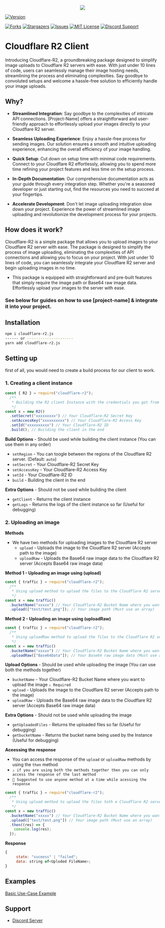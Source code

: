 <center><img src="https://capsule-render.vercel.app/api?type=waving&color=gradient&height=200&section=header&text=Cloudflare-R2&fontSize=70&fontAlignY=35&animation=twinkling&fontColor=gradient" /></center>

[![Version][version-github-shield]](version-url)

[![Forks][forks-github-shield]](https://github.com/vishalonlyy/Cloudflare-R2/network/members)
[![Stargazers][stars-github-shield]](https://github.com/vishalonlyy/Cloudflare-R2/stargazers)
[![Issues][issues-github-shield]](https://github.com/vishalonlyy/Cloudflare-R2/issues)
[![MIT License][license-github-shield]](https://github.com/vishalonlyy/Cloudflare-R2/blob/master/LICENSE)
[![Discord Support](https://discordapp.com/api/guilds/888745888829288458/widget.png?style=shield)](SupportServer)


[chat-discord=shield]: https://img.shields.io/discord/888745888829288458?style=for-the-badge
[version-github-shield]: https://img.shields.io/github/package-json/v/vishalonlyy/Cloudflare-R2?style=for-the-badge
[forks-github-shield]: https://img.shields.io/github/forks/vishalonlyy/Cloudflare-R2?style=for-the-badge
[stars-github-shield]: https://img.shields.io/github/stars/vishalonlyy/Cloudflare-R2?style=for-the-badge
[issues-github-shield]: https://img.shields.io/github/issues/vishalonlyy/Cloudflare-R2?style=for-the-badge
[license-github-shield]: https://img.shields.io/github/license/vishalonlyy/Cloudflare-R2?style=for-the-badge

# Cloudflare R2 Client

Introducing Cloudflare-R2, a groundbreaking package designed to simplify image uploads to Cloudflare R2 servers with ease. With just under 10 lines of code, users can seamlessly manage their image hosting needs, streamlining the process and eliminating complexities. Say goodbye to convoluted setups and welcome a hassle-free solution to efficiently handle your image uploads.

## Why?

- **Streamlined Integration**: Say goodbye to the complexities of intricate API connections. [Project-Name] offers a straightforward and user-friendly approach to effortlessly upload your images directly to your Cloudflare R2 server.

- **Seamless Uploading Experience**: Enjoy a hassle-free process for sending images. Our solution ensures a smooth and intuitive uploading experience, enhancing the overall efficiency of your image handling.

- **Quick Setup**: Cut down on setup time with minimal code requirements. Connect to your Cloudflare R2 effortlessly, allowing you to spend more time refining your project features and less time on the setup process.

- **In-Depth Documentation**: Our comprehensive documentation acts as your guide through every integration step. Whether you're a seasoned developer or just starting out, find the resources you need to succeed at your fingertips.

- **Accelerate Development**: Don't let image uploading integration slow down your project. Experience the power of streamlined image uploading and revolutionize the development process for your projects.

## How does it work?

Cloudflare-R2 is a simple package that allows you to upload images to your Cloudflare R2 server with ease. The package is designed to simplify the process of image uploading, eliminating the complexities of API connections and allowing you to focus on your project. With just under 10 lines of code, you can seamlessly integrate your Cloudflare R2 server and begin uploading images in no time.
- This package is equipped with straightforward and pre-built features that simply require the image path or Base64 raw image data. Effortlessly upload your images to the server with ease.

### See below for guides on how to use [project-name] & integrate it into your project.

## Installation
```bash
npm i cloudflare-r2.js
------ or ---------------------
yarn add cloudflare-r2.js
```

## Setting up 
first of all, you would need to create a build process for our client to work.

### 1. Creating a client instance
```js
const { R2 } = require("cloudflare-r2");
  /**
   * Building the R2 client Instance with the credentials you got from the Cloudflare R2 dashboard
   */
const x = new R2()
  .setSecret("xxxxxxxxx") // Your Cloudflare-R2 Secret Key
  .setAccessKey("xxxxxxxxxx") // Your Cloudflare-R2 Access Key
  .setId("xxxxxxxxxx") // Your Cloudflare-R2 ID
  .build(); // Building the client in the end
```
**Build Options** - Should be used while building the client instance (You can use them in any order)
- `setRegion` - You can toogle between the regions of the Cloudflare R2 server. (Default: `auto`)
- `setSecret` - Your Cloudflare-R2 Secret Key
- `setAccessKey` - Your Cloudflare-R2 Access Key
- `setId` - Your Cloudflare-R2 ID
- `build` - Building the client in the end

**Extra Options** - Should not be used while building the client
- `getClient` - Returns the client instance
- `getLogs` - Returns the logs of the client instance so far (Useful for debugging)


### 2. Uploading an image
**Methods**
- We have two methods for uploading images to the Cloudflare R2 server
  - `upload` - Uploads the image to the Cloudflare R2 server (Accepts path to the image)
  - `uploadRaw` - Uploads the Base64 raw image data to the Cloudflare R2 server (Accepts Base64 raw image data)

**Method 1 - Uploading an image using (upload)**
```js
const { traffic } = require("cloudflare-r2");
  /**
   * Using upload method to upload the files to the Cloudflare R2 server
   */
const x = new traffic()
  .bucketName("xxxxx") // Your Cloudflare-R2 Bucket Name where you want to upload the image
  .upload(["test/test.png"]); // Your image path (Must use an array)
```

**Method 2 - Uploading an image using (uploadRaw)**
```js
const { traffic } = require("cloudflare-r2");
  /**
   * Using uploadRaw method to upload the files to the Cloudflare R2 server
   */
const x = new traffic()
  .bucketName("xxxxx") // Your Cloudflare-R2 Bucket Name where you want to upload the image
  .uploadRaw(["Base64Data"]); // Your Base64 raw image data (Must use an array)
```

**Upload Options** - Should be used while uploading the image (You can use both the methods together)

- `bucketName` - Your Cloudflare-R2 Bucket Name where you want to upload the image `⚠️ Required`
- `upload` - Uploads the image to the Cloudflare R2 server (Accepts path to the image)
- `uploadRaw` - Uploads the Base64 raw image data to the Cloudflare R2 server (Accepts Base64 raw image data)

**Extra Options** - Should not be used while uploading the image
- `getUploadedFiles` - Returns the uploaded files so far (Useful for debugging)
- `getbucketName` - Returns the bucket name being used by the Instance (Useful for debugging)

**Aceessing the response**
- You can access the response of the `upload` or `uploadRaw` methods by using the `then` method
- `⚠️ if you are using both the methods together then you can only access the response of the last method`
- `📢 Suggested to use anyone method at a time while acessing the response`
```js
const { traffic } = require("cloudflare-r2");
  /**
   * Using upload method to upload the files toth e Cloudflare R2 server
   */
const x = new traffic()
  .bucketName("xxxxx") // Your Cloudflare-R2 Bucket Name where you want to upload the image
  .upload(["test/test.png"]) // Your image path (Must use an array)
  .then((res) => {
    console.log(res);
  });
```
**Response**
```js
{
     state: "suceess" | "failed";
     data: string of<Uploded FileName>; 
}
```
## Examples
[Basic Use-Case Example](https://github.com/vishalonlyy/Cloudflare-R2/blob/main/test/index.js)

## Support
- [Discord Server](https://discord.gg/groot)

